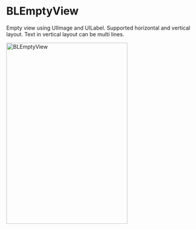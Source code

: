 BLEmptyView
===========

Empty view using UIImage and UILabel. Supported horizontal and vertical layout. Text in vertical layout can be multi lines.

<p align="left" >
  <img src="https://raw.github.com/bluesLf/BLEmptyView/gh-pages/images/effect.png" alt="BLEmptyView" title="BLEmptyView" height="480" width="320">
</p>
